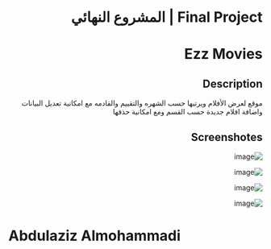 
<div dir='rtl'>

# Final Project | المشروع النهائي

  # Ezz Movies
  
  ## Description
  
  موقع لعرض الأفلام ويرتبها حسب الشهره والتقييم والقادمه مع امكانية تعديل البيانات واضافة افلام جديدة حسب القسم ومع امكانية حذفها
  
  ## Screenshotes

  ![image](https://user-images.githubusercontent.com/82456273/123153857-d5990b00-d46e-11eb-88bf-c225adfab9ec.png)
  
  ![image](https://user-images.githubusercontent.com/82456273/123153898-e21d6380-d46e-11eb-82f2-737cae566314.png)
  
  ![image](https://user-images.githubusercontent.com/82456273/123154013-06794000-d46f-11eb-8477-e0810b45cdc0.png)

  ![image](https://user-images.githubusercontent.com/82456273/123154069-14c75c00-d46f-11eb-9b19-df2826fbc7fe.png)

  
  
  </div>
  
  
 <h1>Abdulaziz Almohammadi</h1>
  
  </div>
